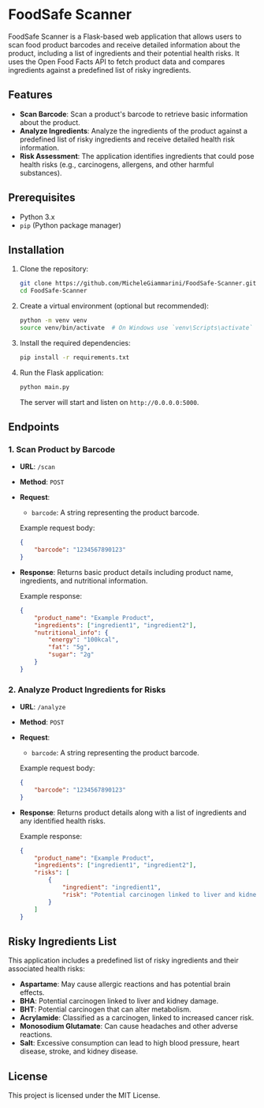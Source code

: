 # FoodSafe Scanner

FoodSafe Scanner is a Flask-based web application that allows users to scan food product barcodes and receive detailed information about the product, including a list of ingredients and their potential health risks. It uses the Open Food Facts API to fetch product data and compares ingredients against a predefined list of risky ingredients.

## Features

- **Scan Barcode**: Scan a product's barcode to retrieve basic information about the product.
- **Analyze Ingredients**: Analyze the ingredients of the product against a predefined list of risky ingredients and receive detailed health risk information.
- **Risk Assessment**: The application identifies ingredients that could pose health risks (e.g., carcinogens, allergens, and other harmful substances).

## Prerequisites

- Python 3.x
- `pip` (Python package manager)

## Installation

1. Clone the repository:

    ```bash
    git clone https://github.com/MicheleGiammarini/FoodSafe-Scanner.git
    cd FoodSafe-Scanner
    ```

2. Create a virtual environment (optional but recommended):

    ```bash
    python -m venv venv
    source venv/bin/activate  # On Windows use `venv\Scripts\activate`
    ```

3. Install the required dependencies:

    ```bash
    pip install -r requirements.txt
    ```

4. Run the Flask application:

    ```bash
    python main.py
    ```

    The server will start and listen on `http://0.0.0.0:5000`.

## Endpoints

### 1. **Scan Product by Barcode**

- **URL**: `/scan`
- **Method**: `POST`
- **Request**:
    - `barcode`: A string representing the product barcode.
  
    Example request body:
    ```json
    {
        "barcode": "1234567890123"
    }
    ```

- **Response**:
    Returns basic product details including product name, ingredients, and nutritional information.

    Example response:
    ```json
    {
        "product_name": "Example Product",
        "ingredients": ["ingredient1", "ingredient2"],
        "nutritional_info": {
            "energy": "100kcal",
            "fat": "5g",
            "sugar": "2g"
        }
    }
    ```

### 2. **Analyze Product Ingredients for Risks**

- **URL**: `/analyze`
- **Method**: `POST`
- **Request**:
    - `barcode`: A string representing the product barcode.

    Example request body:
    ```json
    {
        "barcode": "1234567890123"
    }
    ```

- **Response**:
    Returns product details along with a list of ingredients and any identified health risks.

    Example response:
    ```json
    {
        "product_name": "Example Product",
        "ingredients": ["ingredient1", "ingredient2"],
        "risks": [
            {
                "ingredient": "ingredient1",
                "risk": "Potential carcinogen linked to liver and kidney damage."
            }
        ]
    }
    ```

## Risky Ingredients List

This application includes a predefined list of risky ingredients and their associated health risks:

- **Aspartame**: May cause allergic reactions and has potential brain effects.
- **BHA**: Potential carcinogen linked to liver and kidney damage.
- **BHT**: Potential carcinogen that can alter metabolism.
- **Acrylamide**: Classified as a carcinogen, linked to increased cancer risk.
- **Monosodium Glutamate**: Can cause headaches and other adverse reactions.
- **Salt**: Excessive consumption can lead to high blood pressure, heart disease, stroke, and kidney disease.

## License

This project is licensed under the MIT License.
